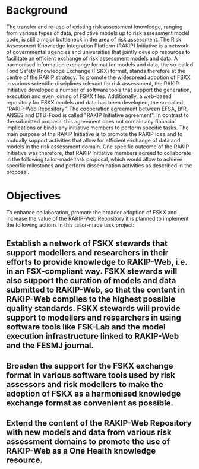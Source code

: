 # Background
The transfer and re-use of existing risk assessment knowledge, ranging from various types of data, predictive models up to risk assessment model code, is still a major bottleneck in the area of risk assessment. The Risk Assessment Knowledge Integration Platform (RAKIP) Initiative is a network of governmental agencies and universities that jointly develop resources to facilitate an efficient exchange of risk assessment models and data. A harmonised information exchange format for models and data, the so-called Food Safety Knowledge Exchange (FSKX) format, stands therefore at the centre of the RAKIP strategy. To promote the widespread adoption of FSKX in various scientific disciplines relevant for risk assessment, the RAKIP Initiative developed a number of software tools that support the generation, execution and even joining of FSKX files. Additionally, a web-based repository for FSKX models and data has been developed, the so-called “RAKIP-Web Repository”.
The cooperation agreement between EFSA, BfR, ANSES and DTU-Food is called "RAKIP Initiative agreement". In contrast to the submitted proposal this agreement does not contain any financial implications or binds any initiative members to perform specific tasks. The main purpose of the RAKIP Initiative is to promote the RAKIP idea and to mutually support activities that allow for efficient exchange of data and models in the risk assessment domain. One specific outcome of the RAKIP Initiative was therefore, that RAKIP Initiative members agreed to collaborate in the following tailor-made task proposal, which would allow to achieve specific milestones and perform dissemination activities as described in the proposal.

# Objectives
To enhance collaboration, promote the broader adoption of FSKX and increase the value of the RAKIP-Web Repository it is planned to implement the following actions in this tailor-made task project:

##	Establish a network of FSKX stewards that support modellers and researchers in their efforts to provide knowledge to RAKIP-Web, i.e. in an FSX-compliant way. FSKX stewards will also support the curation of models and data submitted to RAKIP-Web, so that the content in RAKIP-Web complies to the highest possible quality standards. FSKX stewards will provide support to modellers and researchers in using software tools like FSK-Lab and the model execution infrastructure linked to RAKIP-Web and the FESMJ journal.

##	Broaden the support for the FSKX exchange format in various software tools used by risk assessors and risk modellers to make the adoption of FSKX as a harmonised knowledge exchange format as convenient as possible.

##	Extend the content of the RAKIP-Web Repository with new models and data from various risk assessment domains to promote the use of RAKIP-Web as a One Health knowledge resource.

